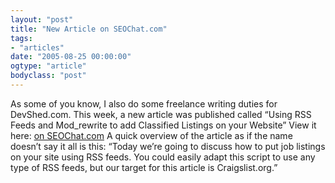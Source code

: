 ```yaml
---
layout: "post"
title: "New Article on SEOChat.com"
tags: 
- "articles"
date: "2005-08-25 00:00:00"
ogtype: "article"
bodyclass: "post"
---
```


As some of you know, I also do some freelance writing duties for DevShed.com. This week, a new article was published called “Using RSS Feeds and Mod_rewrite to add Classified Listings on your Website” View it here: [ on SEOChat.com](http://www.seochat.com/c/a/Link-Trading-Help/Using-RSS-Feeds-and-Modrewrite-to-add-Classified-Listings-on-your-Website/) A quick overview of the article as if the name doesn’t say it all is this: “Today we’re going to discuss how to put job listings on your site using RSS feeds. You could easily adapt this script to use any type of RSS feeds, but our target for this article is Craigslist.org.”